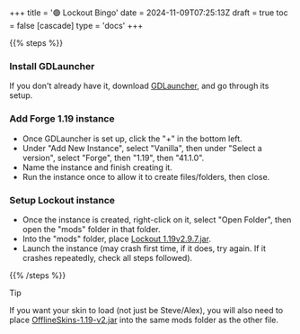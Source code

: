 +++
title = '🟢 Lockout Bingo'
date = 2024-11-09T07:25:13Z
draft = true
toc = false
[cascade]
	type = 'docs'
+++

{{% steps %}} 

### Install GDLauncher

If you don't already have it, download [GDLauncher](https://gdlauncher.com/), and go through its setup.

### Add Forge 1.19 instance

* Once GDLauncher is set up, click the "+" in the bottom left.
* Under "Add New Instance", select "Vanilla", then under "Select a version", select "Forge", then "1.19", then "41.1.0".
* Name the instance and finish creating it.
* Run the instance once to allow it to create files/folders, then close.

### Setup Lockout instance

* Once the instance is created, right-click on it, select "Open Folder", then open the "mods" folder in that folder.
* Into the "mods" folder, place [Lockout 1.19v2.9.7.jar](https://www.curseforge.com/minecraft/mc-mods/lockout/files/4655896).
* Launch the instance (may crash first time, if it does, try again. If it crashes repeatedly, check all steps followed).

{{% /steps %}}

> [!TIP]
If you want your skin to load (not just be Steve/Alex), you will also need to place 
[OfflineSkins-1.19-v2.jar](https://www.curseforge.com/minecraft/mc-mods/offlineskins/files/3879132)
into the same mods folder as the other file.
